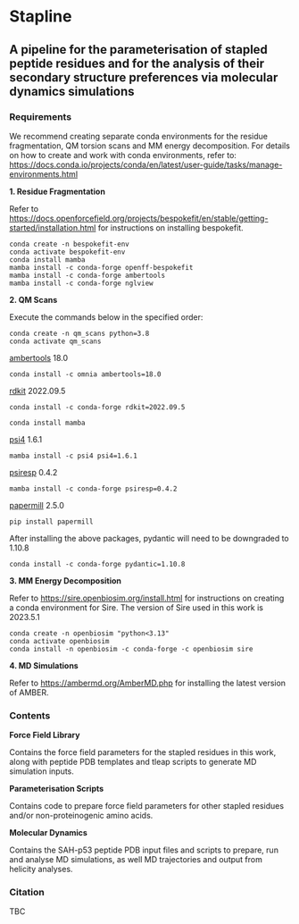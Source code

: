 # Stapline

## A pipeline for the parameterisation of stapled peptide residues and for the analysis of their secondary structure preferences via molecular dynamics simulations

### Requirements

We recommend creating separate conda environments for the residue fragmentation, QM torsion scans and MM energy decomposition. For details on how to create and work with conda environments, refer to: https://docs.conda.io/projects/conda/en/latest/user-guide/tasks/manage-environments.html

**1. Residue Fragmentation**

Refer to https://docs.openforcefield.org/projects/bespokefit/en/stable/getting-started/installation.html for instructions on installing bespokefit.

```
conda create -n bespokefit-env
conda activate bespokefit-env
conda install mamba
mamba install -c conda-forge openff-bespokefit
mamba install -c conda-forge ambertools
mamba install -c conda-forge nglview
```

**2. QM Scans**

Execute the commands below in the specified order:

```
conda create -n qm_scans python=3.8
conda activate qm_scans
```

[ambertools](https://ambermd.org/GetAmber.php#ambertools) 18.0 

``conda install -c omnia ambertools=18.0``

[rdkit](https://github.com/rdkit/rdkit) 2022.09.5 

``conda install -c conda-forge rdkit=2022.09.5``

``conda install mamba``

[psi4](https://github.com/psi4/psi4) 1.6.1 

``mamba install -c psi4 psi4=1.6.1``

[psiresp](https://github.com/lilyminium/psiresp) 0.4.2 

``mamba install -c conda-forge psiresp=0.4.2``

[papermill](https://github.com/nteract/papermill) 2.5.0

``pip install papermill``

After installing the above packages, pydantic will need to be downgraded to 1.10.8

``conda install -c conda-forge pydantic=1.10.8``

**3. MM Energy Decomposition**

Refer to https://sire.openbiosim.org/install.html for instructions on creating a conda environment for Sire. The version of Sire used in this work is 2023.5.1

```
conda create -n openbiosim "python<3.13"
conda activate openbiosim
conda install -n openbiosim -c conda-forge -c openbiosim sire
```

**4. MD Simulations**

Refer to https://ambermd.org/AmberMD.php for installing the latest version of AMBER.

### Contents

**Force Field Library**

Contains the force field parameters for the stapled residues in this work, along with peptide PDB templates and tleap scripts to generate MD simulation inputs.

**Parameterisation Scripts**

Contains code to prepare force field parameters for other stapled residues and/or non-proteinogenic amino acids.

**Molecular Dynamics**

Contains the SAH-p53 peptide PDB input files and scripts to prepare, run and analyse MD simulations, as well MD trajectories and output from helicity analyses.


### Citation

TBC